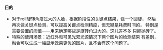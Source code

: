 #### 目的
- 对于roll旋转角度过大的人脸，根据阶段性的关键点结果，做一个回旋，
然后再次做关键点检测，可以提高关键点检测精度，但无疑是耗费时间的，
特别是需要设置的阈值——用来确定哪些是旋转角过大的。这儿差不多
只能抛砖了。
- 特殊的使用场景：近红外和可见光双光源情况下两个图片的检测结果
有差别，融合可以生成一幅显示效果更优的图片，且不会有这个问题了。
